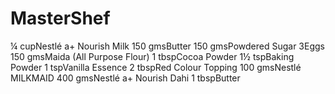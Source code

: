 # MasterShef
¼ cupNestlé a+ Nourish Milk 150 gmsButter 150 gmsPowdered Sugar 3Eggs 150 gmsMaida (All Purpose Flour) 1 tbspCocoa Powder 1½ tspBaking Powder 1 tspVanilla Essence 2 tbspRed Colour Topping 100 gmsNestlé MILKMAID 400 gmsNestlé a+ Nourish Dahi 1 tbspButter
